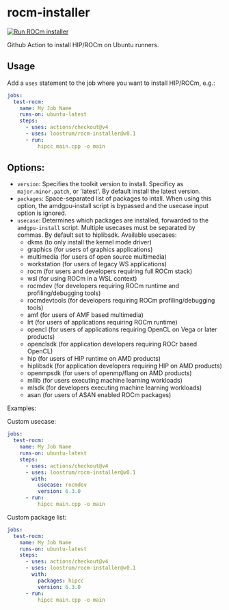 # rocm-installer
[![Run ROCm installer](https://github.com/loostrum/rocm-installer/actions/workflows/build.yml/badge.svg)](https://github.com/loostrum/rocm-installer/actions/workflows/build.yml)

Github Action to install HIP/ROCm on Ubuntu runners.

## Usage

Add a `uses` statement to the job where you want to install HIP/ROCm, e.g.:
```yaml
jobs:
  test-rocm:
    name: My Job Name
    runs-on: ubuntu-latest
    steps:
      - uses: actions/checkout@v4
      - uses: loostrum/rocm-installer@v0.1
      - run:
          hipcc main.cpp -o main
```

## Options:
- `version`: Specifies the toolkit version to install. Specificy as `major.minor.patch`, or 'latest'. By default install the latest version.
- `packages`: Space-separated list of packages to intall. When using this option, the amdgpu-install script is bypassed and the usecase input option is ignored.
- `usecase`: Determines which packages are installed, forwarded to the `amdgpu-install` script. Multiple usecases must be separated by commas. By default set to hiplibsdk. Available usecases:
    - dkms            (to only install the kernel mode driver)
    - graphics        (for users of graphics applications)
    - multimedia      (for users of open source multimedia)
    - workstation     (for users of legacy WS applications)
    - rocm            (for users and developers requiring full ROCm stack)
    - wsl             (for using ROCm in a WSL context)
    - rocmdev         (for developers requiring ROCm runtime and profiling/debugging tools)
    - rocmdevtools    (for developers requiring ROCm profiling/debugging tools)
    - amf             (for users of AMF based multimedia)
    - lrt             (for users of applications requiring ROCm runtime)
    - opencl          (for users of applications requiring OpenCL on Vega or later products)
    - openclsdk       (for application developers requiring ROCr based OpenCL)
    - hip             (for users of HIP runtime on AMD products)
    - hiplibsdk       (for application developers requiring HIP on AMD products)
    - openmpsdk       (for users of openmp/flang on AMD products)
    - mllib           (for users executing machine learning workloads)
    - mlsdk           (for developers executing machine learning workloads)
    - asan            (for users of ASAN enabled ROCm packages)

Examples:

Custom usecase:
```yaml
jobs:
  test-rocm:
    name: My Job Name
    runs-on: ubuntu-latest
    steps:
      - uses: actions/checkout@v4
      - uses: loostrum/rocm-installer@v0.1
        with:
          usecase: rocmdev
          version: 6.3.0
      - run:
          hipcc main.cpp -o main
```

Custom package list:
```yaml
jobs:
  test-rocm:
    name: My Job Name
    runs-on: ubuntu-latest
    steps:
      - uses: actions/checkout@v4
      - uses: loostrum/rocm-installer@v0.1
        with:
          packages: hipcc
          version: 6.3.0
      - run:
          hipcc main.cpp -o main
```

